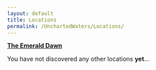 ```yaml
---
layout: default
title: Locations
permalink: /UnchartedWaters/Locations/
---
```

**[The Emerald Dawn]({{site.baseurl}}/UnchartedWaters/Locations/TheEmeraldDawn/)**

You have not discovered any other locations **yet**...